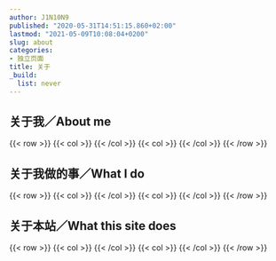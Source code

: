 ```yaml
---
author: J1N10N9
published: "2020-05-31T14:51:15.860+02:00"
lastmod: "2021-05-09T10:08:04+0200"
slug: about
categories:
- 独立页面
title: 关于
_build:
  list: never
---
```


## 关于我／About me

{{< row >}}
  {{< col >}}
  {{< /col >}}
  {{< col >}}
  {{< /col >}}
{{< /row >}}


## 关于我做的事／What I do

{{< row >}}
  {{< col >}}
  {{< /col >}}
  {{< col >}}
  {{< /col >}}
{{< /row >}}


## 关于本站／What this site does

{{< row >}}
{{< col >}}
{{< /col >}}
{{< col >}}
{{< /col >}}
{{< /row >}}



